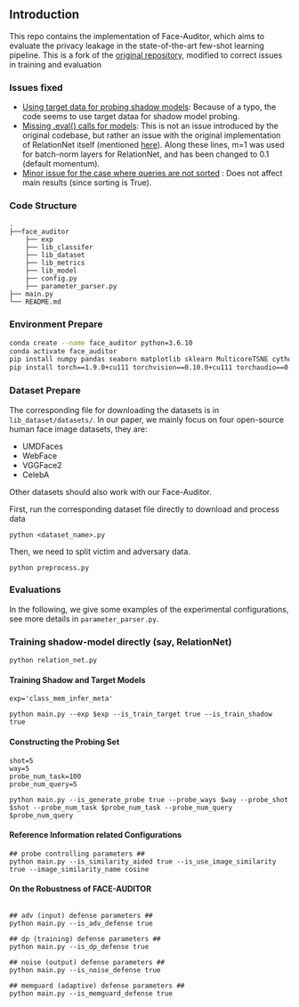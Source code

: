 ## Introduction

This repo contains the implementation of Face-Auditor, which aims to evaluate the privacy leakage in the state-of-the-art few-shot learning pipeline.
This is a fork of the [original repository](https://github.com/iamgroot42/Face-Auditor), modified to correct issues in training and evaluation

### Issues fixed

- [Using target data for probing shadow models](https://github.com/MinChen00/Face-Auditor/issues/9): Because of a typo, the code seems to use target dataa for shadow model probing.
- [Missing .eval() calls for models](https://github.com/MinChen00/Face-Auditor/issues/1): This is not an issue introduced by the original codebase, but rather an issue with the original implementation of RelationNet itself (mentioned [here](https://github.com/floodsung/LearningToCompare_FSL/issues/12)). Along these lines, m=1 was used for batch-norm layers for RelationNet, and has been changed to 0.1 (default momentum).
- [Minor issue for the case where queries are not sorted](https://github.com/MinChen00/Face-Auditor/issues/9) : Does not affect main results (since sorting is True).

### Code Structure

```
.
├──face_auditor
    ├── exp
    ├── lib_classifer
    ├── lib_dataset
    ├── lib_metrics
    ├── lib_model
    ├── config.py
    ├── parameter_parser.py
├── main.py
└── README.md
```

### Environment Prepare

```bash
conda create --name face_auditor python=3.6.10
conda activate face_auditor
pip install numpy pandas seaborn matplotlib sklearn MulticoreTSNE cython facenet_pytorch deepface opacus psutil GPUtil
pip install torch==1.9.0+cu111 torchvision==0.10.0+cu111 torchaudio==0.9.0 -f https://download.pytorch.org/whl/torch_stable.html
```

### Dataset Prepare

The corresponding file for downloading the datasets is in `lib_dataset/datasets/`.
In our paper, we mainly focus on four open-source human face image datasets, they are:

- UMDFaces
- WebFace
- VGGFace2
- CelebA

Other datasets should also work with our Face-Auditor.

First, run the corresponding dataset file directly to download and process data

```
python <dataset_name>.py
```

Then, we need to split victim and adversary data.

```
python preprocess.py
```

### Evaluations
In the following, we give some examples of the experimental configurations, see more details in `parameter_parser.py`.


### Training shadow-model directly (say, RelationNet)

```
python relation_net.py
```


#### Training Shadow and Target Models
```
exp='class_mem_infer_meta'

python main.py --exp $exp --is_train_target true --is_train_shadow true
```

#### Constructing the Probing Set
```
shot=5
way=5
probe_num_task=100
probe_num_query=5

python main.py --is_generate_probe true --probe_ways $way --probe_shot $shot --probe_num_task $probe_num_task --probe_num_query $probe_num_query 
```

#### Reference Information related Configurations
```
## probe controlling parameters ##
python main.py --is_similarity_aided true --is_use_image_similarity true --image_similarity_name cosine

```


#### On the Robustness of FACE-AUDITOR

```

## adv (input) defense parameters ##
python main.py --is_adv_defense true

## dp (training) defense parameters ##
python main.py --is_dp_defense true

## noise (output) defense parameters ##
python main.py --is_noise_defense true

## memguard (adaptive) defense parameters ##
python main.py --is_memguard_defense true

```